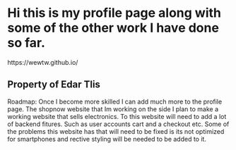 <h1>Hi this is my profile page along with some of the other work I have done so far.</h1>
https://wewtw.github.io/
<h2>Property of Edar Tlis</h2>
<p>Roadmap: Once I become more skilled I can add much more to the profile page. The shopnow website that Im working on the side I plan to make a working website that sells electronics. To this website will need to add a lot of backend fitures. Such as user accounts cart and a checkout etc. Some of the problems this website has that will need to be fixed is its not optimized for smartphones and rective styling will be needed to be added to it.</p>





